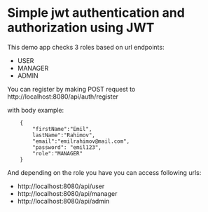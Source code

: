 # Simple jwt authentication and authorization using JWT

This demo app checks 3 roles based on url endpoints:

- USER
- MANAGER
- ADMIN

You can register by making POST request to http://localhost:8080/api/auth/register

with body example:

 
        {
            "firstName":"Emil",
            lastName":"Rahimov",
            "email":"emilrahimov@mail.com",
            "password": "emil123",
            "role":"MANAGER"
        }
And depending on the role you have you can access following urls:

- http://localhost:8080/api/user
- http://localhost:8080/api/manager
- http://localhost:8080/api/admin

